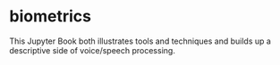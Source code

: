 # biometrics

This Jupyter Book both illustrates tools and techniques and builds up a descriptive side of voice/speech processing.

